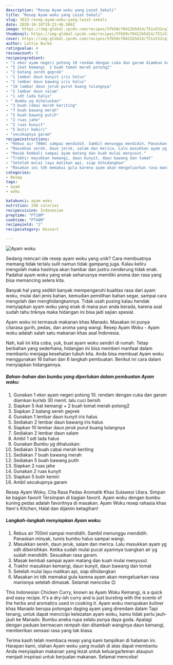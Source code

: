 ```yaml
---
description: "Resep Ayam woku yang Lezat Sekali"
title: "Resep Ayam woku yang Lezat Sekali"
slug: 3813-resep-ayam-woku-yang-lezat-sekali
date: 2020-10-16T19:23:46.506Z
image: https://img-global.cpcdn.com/recipes/5fb58cf0412b5d14/751x532cq70/ayam-woku-foto-resep-utama.jpg
thumbnail: https://img-global.cpcdn.com/recipes/5fb58cf0412b5d14/751x532cq70/ayam-woku-foto-resep-utama.jpg
cover: https://img-global.cpcdn.com/recipes/5fb58cf0412b5d14/751x532cq70/ayam-woku-foto-resep-utama.jpg
author: Lottie Burke
ratingvalue: 4
reviewcount: 5
recipeingredient:
- "1 ekor ayam negeri potong 10 rendam dengan cuka dan garam diamkan kurleb 30 menit lalu cuci bersih"
- "5 ikat kemangi  2 buah tomat merah potong2"
- "2 batang sereh geprek"
- "1 lembar daun kunyit iris halus"
- "2 lembar daun bawang iris halus"
- "10 lembar daun jeruk purut buang tulangnya"
- "2 lembar daun salam"
- "1 sdt lada halus"
- " Bumbu yg dihaluskan"
- "3 buah cabai merah keriting"
- "7 buah bawang merah"
- "5 buah bawang putih"
- "2 ruas jahe"
- "2 ruas kunyit"
- "5 butir kemiri"
- "secukupnya garam"
recipeinstructions:
- "Rebus air 700ml sampai mendidih. Sambil menunggu mendidih. Panaskan minyak, tumis bumbu halus sampai wangi."
- "Masukkan sereh, daun jeruk, salam dan merica. Lalu masukkan ayam yg sdh dibersihkan. Ketika sudah mulai pucat ayamnya tuangkan air yg sudah mendidih. Sesuaikan rasa garam."
- "Masak kembali sampai ayam matang dan kuah mulai menyusut."
- "Trakhir masukkan kemangi, daun kunyit, daun bawang dan tomat"
- "Setelah mulai layu matikan api, siap dihidangkan"
- "Masakan ini tdk memakai gula karena ayam akan mengeluarkan rasa manisnya setelah dimasak. Selamat mencoba 😉"
categories:
- Resep
tags:
- ayam
- woku

katakunci: ayam woku 
nutrition: 248 calories
recipecuisine: Indonesian
preptime: "PT18M"
cooktime: "PT48M"
recipeyield: "2"
recipecategory: Dessert

---
```



![Ayam woku](https://img-global.cpcdn.com/recipes/5fb58cf0412b5d14/751x532cq70/ayam-woku-foto-resep-utama.jpg)

Sedang mencari ide resep ayam woku yang unik? Cara membuatnya memang tidak terlalu sulit namun tidak gampang juga. Kalau keliru mengolah maka hasilnya akan hambar dan justru cenderung tidak enak. Padahal ayam woku yang enak seharusnya memiliki aroma dan rasa yang bisa memancing selera kita.

Banyak hal yang sedikit banyak mempengaruhi kualitas rasa dari ayam woku, mulai dari jenis bahan, kemudian pemilihan bahan segar, sampai cara mengolah dan menghidangkannya. Tidak usah pusing kalau hendak menyiapkan ayam woku yang enak di mana pun anda berada, karena asal sudah tahu triknya maka hidangan ini bisa jadi sajian spesial.

Ayam woku ini termasuk makanan khas Manado. Masakan ini punya citarasa gurih, pedas, dan aroma yang wangi. Resep Ayam Woku - Ayam woku adalah salah satu makanan khas asal Indonesia.


Nah, kali ini kita coba, yuk, buat ayam woku sendiri di rumah. Tetap berbahan yang sederhana, hidangan ini bisa memberi manfaat dalam membantu menjaga kesehatan tubuh kita. Anda bisa membuat Ayam woku menggunakan 16 bahan dan 6 langkah pembuatan. Berikut ini cara dalam menyiapkan hidangannya.

<!--inarticleads1-->

##### Bahan-bahan dan bumbu yang diperlukan dalam pembuatan Ayam woku:

1. Gunakan 1 ekor ayam negeri potong 10. rendam dengan cuka dan garam diamkan kurleb 30 menit. lalu cuci bersih
1. Siapkan 5 ikat kemangi + 2 buah tomat merah potong2
1. Siapkan 2 batang sereh geprek
1. Gunakan 1 lembar daun kunyit iris halus
1. Sediakan 2 lembar daun bawang iris halus
1. Siapkan 10 lembar daun jeruk purut buang tulangnya
1. Sediakan 2 lembar daun salam
1. Ambil 1 sdt lada halus
1. Gunakan  Bumbu yg dihaluskan:
1. Sediakan 3 buah cabai merah keriting
1. Sediakan 7 buah bawang merah
1. Sediakan 5 buah bawang putih
1. Siapkan 2 ruas jahe
1. Gunakan 2 ruas kunyit
1. Siapkan 5 butir kemiri
1. Ambil secukupnya garam


Resep Ayam Woku, Cita Rasa Pedas Aromatik Khas Sulawesi Utara. Simpan ke bagian favorit Tersimpan di bagian favorit. Ayam woku dengan bumbu kuning pedas adalah favoritnya di masakan. Ayam Woku resep rahasia khas Item&#39;s Kitchen, Halal dan dijamin ketagihan! 

<!--inarticleads2-->

##### Langkah-langkah menyiapkan Ayam woku:

1. Rebus air 700ml sampai mendidih. Sambil menunggu mendidih. Panaskan minyak, tumis bumbu halus sampai wangi.
1. Masukkan sereh, daun jeruk, salam dan merica. Lalu masukkan ayam yg sdh dibersihkan. Ketika sudah mulai pucat ayamnya tuangkan air yg sudah mendidih. Sesuaikan rasa garam.
1. Masak kembali sampai ayam matang dan kuah mulai menyusut.
1. Trakhir masukkan kemangi, daun kunyit, daun bawang dan tomat
1. Setelah mulai layu matikan api, siap dihidangkan
1. Masakan ini tdk memakai gula karena ayam akan mengeluarkan rasa manisnya setelah dimasak. Selamat mencoba 😉


This Indonesian Chicken Curry, known as Ayam Woku Kemangi, is a quick and easy recipe. It&#39;s a dry-ish curry and is just bursting with the scents of the herbs and aromatics used in cooking it. Ayam woku merupakan kuliner khas Manado berupa potongan daging ayam yang direndam dalam Tapi tenang, untuk dapat mencicipi kelezatan ayam woku, kamu tidak perlu jauh-jauh ke Manado. Bumbu aneka rupa selalu punya daya goda. Apalagi dengan paduan bermacam rempah dan ditambah wanginya daun kemangi, memberikan sensasi rasa yang tak biasa. 

Terima kasih telah membaca resep yang kami tampilkan di halaman ini. Harapan kami, olahan Ayam woku yang mudah di atas dapat membantu Anda menyiapkan makanan yang lezat untuk keluarga/teman ataupun menjadi inspirasi untuk berjualan makanan. Selamat mencoba!
